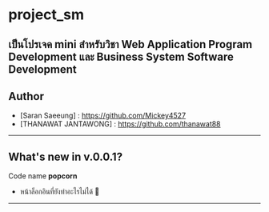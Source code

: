 # project_sm
เป็นโปรเจค mini สำหรับวิชา Web Application Program Development และ Business System Software Development
---
## Author
+ [Saran Saeeung] : https://github.com/Mickey4527
+ [THANAWAT JANTAWONG] : https://github.com/thanawat88
---
## What's new in v.0.0.1?
Code name **popcorn**
+ หน้าล็อกอินที่ยังทำอะไรไม่ได้ 🎊
---

